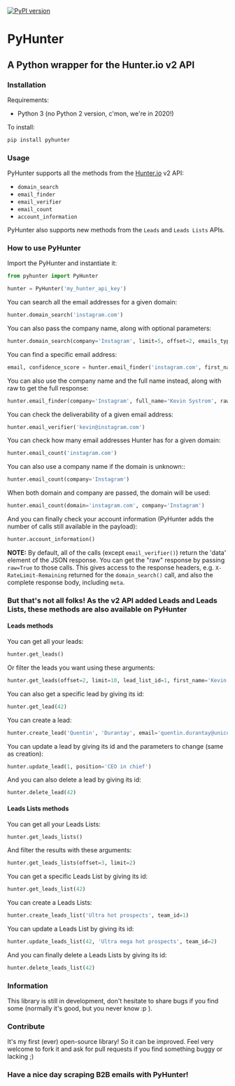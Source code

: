 [![PyPI version](https://badge.fury.io/py/pyhunter.svg)](https://badge.fury.io/py/pyhunter)

# PyHunter

## A Python wrapper for the Hunter.io v2 API

### Installation

Requirements:

* Python 3 (no Python 2 version, c'mon, we're in 2020!)


To install:

```bash
pip install pyhunter
```

### Usage

PyHunter supports all the methods from the [Hunter.io](https://hunter.io/api/v2/docs) v2 API:

* `domain_search`
* `email_finder`
* `email_verifier`
* `email_count`
* `account_information`

PyHunter also supports new methods from the `Leads` and `Leads Lists` APIs.

### How to use PyHunter

Import the PyHunter and instantiate it:

```python
from pyhunter import PyHunter
```

```python
hunter = PyHunter('my_hunter_api_key')
```

You can search all the email addresses for a given domain:

```python
hunter.domain_search('instagram.com')
```

You can also pass the company name, along with optional parameters:

```python
hunter.domain_search(company='Instagram', limit=5, offset=2, emails_type='personal')
```

You can find a specific email address:

```python
email, confidence_score = hunter.email_finder('instagram.com', first_name='Kevin', last_name='Systrom')
```

You can also use the company name and the full name instead, along with raw to get the full response:

```python
hunter.email_finder(company='Instagram', full_name='Kevin Systrom', raw=True)
```

You can check the deliverability of a given email address:

```python
hunter.email_verifier('kevin@instagram.com')
```

You can check how many email addresses Hunter has for a given domain:

```python
hunter.email_count('instagram.com')
```

You can also use a company name if the domain is unknown::
```python
hunter.email_count(company='Instagram')
```

When both domain and company are passed, the domain will be used:
```python
hunter.email_count(domain='instagram.com', company='Instagram')
```

And you can finally check your account information (PyHunter adds the number of calls still available in the payload):

```python
hunter.account_information()
```


**NOTE:** By default, all of the calls (except `email_verifier()`) return the 'data' element
of the JSON response. You can get the "raw" response by passing `raw=True` to those calls.
This gives access to the response headers, e.g. `X-RateLimit-Remaining` returned for the
`domain_search()` call, and also the complete response body, including `meta`.


### But that's not all folks! As the v2 API added Leads and Leads Lists, these methods are also available on PyHunter

#### Leads methods

You can get all your leads:

```python
hunter.get_leads()
```

Or filter the leads you want using these arguments:

```python
hunter.get_leads(offset=2, limit=10, lead_list_id=1, first_name='Kevin', last_name='Systrom', email='kevin@instragram.com', company='Instagram', phone_number='0102030405', twitter='kevin')
```

You can also get a specific lead by giving its id:

```python
hunter.get_lead(42)
```

You can create a lead:

```python
hunter.create_lead('Quentin', 'Durantay', email='quentin.durantay@unicorn.io', position='CEO', company='Unicorn Consulting', company_size=10, confidence_score=100, website='unicornsaregreat.io', contry_code='FR', postal_code=75000, source='theinternet.com', linkedin_url='www.linkedin.com/in/masteroftheuniverse', phone_number='0102030405', twitter='quentindty', leads_list_id=1)
```

You can update a lead by giving its id and the parameters to change (same as creation):

```python
hunter.update_lead(1, position='CEO in chief')
```

And you can also delete a lead by giving its id:

```python
hunter.delete_lead(42)
```

#### Leads Lists methods

You can get all your Leads Lists:

```python
hunter.get_leads_lists()
```

And filter the results with these arguments:

```python
hunter.get_leads_lists(offset=3, limit=2)
```

You can get a specific Leads List by giving its id:

```python
hunter.get_leads_list(42)
```

You can create a Leads Lists:

```python
hunter.create_leads_list('Ultra hot prospects', team_id=1)
```

You can update a Leads List by giving its id:

```python
hunter.update_leads_list(42, 'Ultra mega hot prospects', team_id=2)
```

And you can finally delete a Leads Lists by giving its id:

```python
hunter.delete_leads_list(42)
```

### Information

This library is still in development, don't hesitate to share bugs if you find some (normally it's good, but you never know :p ).

### Contribute

It's my first (ever) open-source library! So it can be improved. Feel very welcome to fork it and ask for pull requests if you find something buggy or lacking ;)

### Have a nice day scraping B2B emails with PyHunter!
